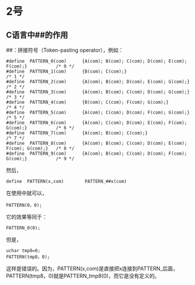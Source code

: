 # 2号

## C语言中##的作用  

##：拼接符号（Token-pasting operator），例如：  

    #define  PATTERN_0(com)      {A(com); B(com); C(com); D(com); E(com); F(com);}           /* 0 */
    #define  PATTERN_1(com)      {B(com); C(com);}                                           /* 1 */
    #define  PATTERN_2(com)      {A(com); B(com); D(com); E(com); G(com);}                   /* 2 */
    #define  PATTERN_3(com)      {A(com); B(com); C(com); D(com); G(com);}                   /* 3 */
    #define  PATTERN_4(com)      {B(com); C(com); F(com); G(com);}                           /* 4 */
    #define  PATTERN_5(com)      {A(com); C(com); D(com); F(com); G(com);}                   /* 5 */
    #define  PATTERN_6(com)      {A(com); C(com); D(com); E(com); F(com); G(com);}           /* 6 */
    #define  PATTERN_7(com)      {A(com); B(com); C(com);}                                   /* 7 */
    #define  PATTERN_8(com)      {A(com); B(com); C(com); D(com); E(com); F(com); G(com);}   /* 8 */
    #define  PATTERN_9(com)      {A(com); B(com); C(com); D(com); F(com); G(com);}           /* 9 */  
然后，  

    define  PATTERN(x,com)        PATTERN_##x(com)  
在使用中就可以，  

    PATTERN(0，0);  
它的效果等同于：

    PATTERN_0(0);  
但是，   

    uchar tmp8=0;
    PATTERN(tmp8，0);   
这样是错误的。因为，PATTERN(x,com)是直接把x连接到PATTERN_后面，PATTERN(tmp8，0)就是PATTERN_tmp8(0)，而它是没有定义的。  
